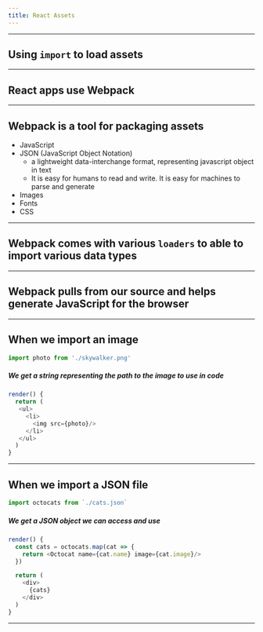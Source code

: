 ```yaml
---
title: React Assets
---
```


---

## Using `import` to load assets

---

## React apps use Webpack

---

## Webpack is a tool for packaging assets

- JavaScript
- JSON (JavaScript Object Notation)
  - a lightweight data-interchange format, representing javascript object in
    text
  - It is easy for humans to read and write. It is easy for machines to parse
    and generate
- Images
- Fonts
- CSS

---

## Webpack comes with various `loaders` to able to import various data types

---

## Webpack pulls from our source and helps generate JavaScript for the browser

---

## When we import an image

```javascript
import photo from './skywalker.png'
```

##### We get a string representing the path to the image to use in code

```javascript
render() {
  return (
   <ul>
     <li>
       <img src={photo}/>
     </li>
   </ul>
  )
}
```

---

## When we import a JSON file

```javascript
import octocats from `./cats.json`
```

##### We get a JSON object we can access and use

```javascript
render() {
  const cats = octocats.map(cat => {
    return <Octocat name={cat.name} image={cat.image}/>
  })

  return (
    <div>
      {cats}
    </div>
  )
}
```

---
